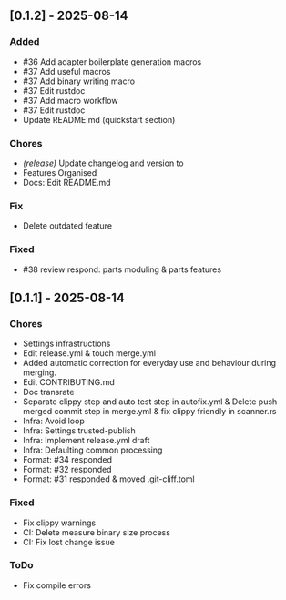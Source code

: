 ## [0.1.2] - 2025-08-14

### Added

- #36 Add adapter boilerplate generation macros
- #37 Add useful macros
- #37 Add binary writing macro
- #37 Edit rustdoc
- #37 Add macro workflow
- #37 Edit rustdoc
- Update README.md (quickstart section)

### Chores

- *(release)* Update changelog and version to
- Features Organised
- Docs: Edit README.md

### Fix

- Delete outdated feature

### Fixed

- #38 review respond: parts moduling & parts features
## [0.1.1] - 2025-08-14

### Chores

- Settings infrastructions
- Edit release.yml & touch merge.yml
- Added automatic correction for everyday use and behaviour during merging.
- Edit CONTRIBUTING.md
- Doc transrate
- Separate clippy step and auto test step in autofix.yml & Delete push merged commit step in merge.yml & fix clippy friendly in scanner.rs
- Infra: Avoid loop
- Infra: Settings trusted-publish
- Infra: Implement release.yml draft
- Infra: Defaulting common processing
- Format: #34 responded
- Format: #32 responded
- Format: #31 responded & moved .git-cliff.toml

### Fixed

- Fix clippy warnings
- CI: Delete measure binary size process
- CI: Fix lost change issue

### ToDo

- Fix compile errors
